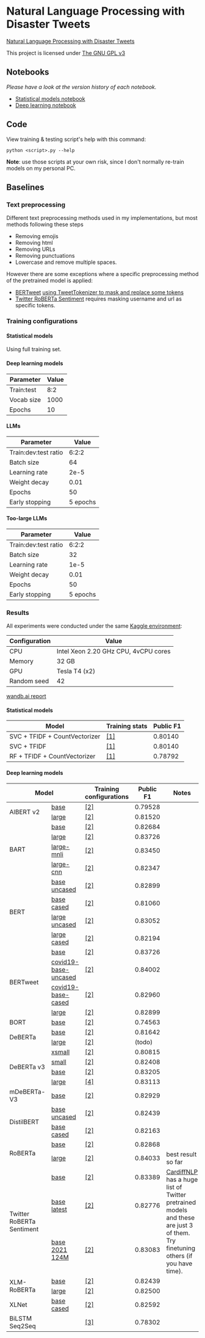 # Natural Language Processing with Disaster Tweets
[Natural Language Processing with Disaster Tweets](https://www.kaggle.com/competitions/nlp-getting-started)

This project is licensed under [The GNU GPL v3](LICENSE)

## Notebooks

*Please have a look at the version history of each notebook.*

- [Statistical models notebook](https://www.kaggle.com/code/trhgquan/disaster-tweet-tfidf)
- [Deep learning notebook](https://www.kaggle.com/code/trhgquan/disaster-tweet-with-llms)

## Code

View training & testing script's help with this command:
```
python <script>.py --help
```

**Note**: use those scripts at your own risk, since I don't normally re-train models on my personal PC.

## Baselines

### Text preprocessing
Different text preprocessing methods used in my implementations, but most methods following these steps

- Removing emojis
- Removing html
- Removing URLs
- Removing punctuations
- Lowercase and remove multiple spaces.

However there are some exceptions where a specific preprocessing method of the pretrained model is applied:

- [BERTweet](https://huggingface.co/vinai/bertweet-large) [using TweetTokenizer to mask and replace some tokens](https://github.com/VinAIResearch/BERTweet#-normalize-raw-input-tweets)
- [Twitter RoBERTa Sentiment](https://huggingface.co/cardiffnlp/twitter-roberta-base-2021-124m) requires masking username and url as specific tokens.

### Training configurations

#### Statistical models
Using full training set.

#### Deep learning models

| Parameter  | Value |
| ---------- | ----- |
| Train:test | 8:2   |
| Vocab size | 1000  |
| Epochs     | 10    |

#### LLMs

| Parameter            | Value    |
| -------------------- | -------- |
| Train:dev:test ratio | 6:2:2    |
| Batch size           | 64       |
| Learning rate        | 2e-5     |
| Weight decay         | 0.01     |
| Epochs               | 50       |
| Early stopping       | 5 epochs |

#### Too-large LLMs

| Parameter            | Value    |
| -------------------- | -------- |
| Train:dev:test ratio | 6:2:2    |
| Batch size           | 32       |
| Learning rate        | 1e-5     |
| Weight decay         | 0.01     |
| Epochs               | 50       |
| Early stopping       | 5 epochs |

### Results

All experiments were conducted under the same [Kaggle environment](https://www.kaggle.com/code/bconsolvo/hardware-available-on-kaggle):

| Configuration | Value                                |
| ------------- | ------------------------------------ |
| CPU           | Intel Xeon 2.20 GHz CPU, 4vCPU cores |
| Memory        | 32 GB                                |
| GPU           | Tesla T4 (x2)                        |
| Random seed   | 42                                   |


[wandb.ai report](https://api.wandb.ai/links/khongsomeo/5rxjwfn6)

#### Statistical models

| Model                         | Training stats             | Public F1 |
| ----------------------------- | -------------------------- | --------- |
| SVC + TFIDF + CountVectorizer | [[1]](#statistical-models) | 0.80140   |
| SVC + TFIDF                   | [[1]](#statistical-models) | 0.80140   |
| RF + TFIDF + CountVectorizer  | [[1]](#statistical-models) | 0.78792   |


#### Deep learning models

<table>
<thead>
    <tr>
        <th colspan="2">Model</th>
        <th>Training configurations</th>
        <th>Public F1</th>
        <th>Notes</th>
    </tr>
</thead>
<tbody>
    <tr>
        <td rowspan="2">AlBERT v2</td>
        <td><a href="https://huggingface.co/albert-base-v2">base</a></td>
        <td><a href="#LLMS">[2]</a></td>
        <td>0.79528</td>
        <td></td>
    </tr>
    <tr>
        <td><a href="https://huggingface.co/albert-large-v2">large</a></td>
        <td><a href="#LLMS">[2]</a></td>
        <td>0.81520</td>
        <td></td>
    </tr>
    <tr>
        <td rowspan="4">BART</td>
        <td><a href="https://huggingface.co/facebook/bart-base">base</a></td>
        <td><a href="#LLMS">[2]</a></td>
        <td>0.82684</td>
        <td></td>
    </tr>
    <tr>
        <td><a href="https://huggingface.co/facebook/bart-large">large</a></td>
        <td><a href="#LLMS">[2]</a></td>
        <td>0.83726</td>
        <td></td>
    </tr>
    <tr>
        <td><a href="https://huggingface.co/facebook/bart-large-mnli">large-mnli</a></td>
        <td><a href="#LLMS">[2]</a></td>
        <td>0.83450</td>
        <td></td>
    </tr>
    <tr>
        <td><a href="https://huggingface.co/facebook/bart-large-cnn">large-cnn</a></td>
        <td><a href="#LLMS">[2]</a></td>
        <td>0.82347</td>
        <td></td>
    </tr>
    <tr>
        <td rowspan="4">BERT</td>
        <td><a href="https://huggingface.co/bert-base-uncased">base uncased</a></td>
        <td><a href="#LLMS">[2]</a></td>
        <td>0.82899</td>
        <td></td>
    </tr>
    <tr>
        <td><a href="https://huggingface.co/bert-base-cased">base cased</a></td>
        <td><a href="#LLMS">[2]</a></td>
        <td>0.81060</td>
        <td></td>
    </tr>
    <tr>
        <td><a href="https://huggingface.co/bert-large-uncased">large uncased</a></td>
        <td><a href="#LLMS">[2]</a></td>
        <td>0.83052</td>
        <td></td>
    </tr>
    <tr>
        <td><a href="https://huggingface.co/bert-large-cased">large cased</a></td>
        <td><a href="#LLMS">[2]</a></td>
        <td>0.82194</td>
        <td></td>
    </tr>
    <tr>
        <td rowspan="4">BERTweet</td>
        <td><a href="https://huggingface.co/vinai/bertweet-base">base</a></td>
        <td><a href="#LLMS">[2]</a></td>
        <td>0.83726</td>
        <td></td>
    </tr>
    <tr>
        <td><a href="https://huggingface.co/vinai/bertweet-covid19-base-uncased">covid19-base-uncased</a></td>
        <td><a href="#LLMS">[2]</a></td>
        <td>0.84002</td>
        <td></td>
    </tr>
    <tr>
        <td><a href="https://huggingface.co/vinai/bertweet-covid19-base-cased">covid19-base-cased</a></td>
        <td><a href="#LLMS">[2]</a></td>
        <td>0.82960</td>
        <td></td>
    </tr>
    <tr>
        <td><a href="https://huggingface.co/vinai/bertweet-large">large</a></td>
        <td><a href="#LLMS">[2]</a></td>
        <td>0.82899</td>
        <td></td>
    </tr>
    <tr>
        <td>BORT</td>
        <td><a href="https://huggingface.co/amazon/bort">base</a></td>
        <td><a href="#LLMS">[2]</a></td>
        <td>0.74563</td>
        <td></td>
    </tr>
    <tr>
        <td rowspan="2">DeBERTa</td>
        <td><a href="https://huggingface.co/microsoft/deberta-base">base</a></td>
        <td><a href="#LLMS">[2]</a></td>
        <td>0.81642</td>
        <td></td>
    </tr>
    <tr>
        <td><a href="https://huggingface.co/microsoft/deberta-large">large</a></td>
        <td><a href="#LLMS">[2]</a></td>
        <td>(todo)</td>
        <td></td>
    </tr>
    <tr>
    <td rowspan="4">DeBERTa v3</td>
        <td><a href="https://huggingface.co/microsoft/deberta-v3-xsmall">xsmall</a></td>
        <td><a href="#LLMS">[2]</a></td>
        <td>0.80815</td>
        <td></td>
    </tr>
    <tr>
        <td><a href="https://huggingface.co/microsoft/deberta-v3-small">small</a></td>
        <td><a href="#LLMS">[2]</a></td>
        <td>0.82408</td>
        <td></td>
    </tr>
    <tr>
        <td><a href="https://huggingface.co/microsoft/deberta-v3-base">base</a></td>
        <td><a href="#LLMS">[2]</a></td>
        <td>0.83205</td>
        <td></td>
    </tr>
    <tr>
        <td><a href="https://huggingface.co/microsoft/deberta-v3-large">large</a></td>
        <td><a href="#too-large-llms">[4]</a></td>
        <td>0.83113</td>
        <td></td>
    </tr>
    <tr>
        <td>mDeBERTa-V3</td>
        <td><a href="https://huggingface.co/microsoft/mdeberta-v3-base">base</a></td>
        <td><a href="#LLMS">[2]</a></td>
        <td>0.82929</td>
        <td></td>
    </tr>
    <tr>
        <td rowspan="2">DistilBERT</td>
        <td><a href="https://huggingface.co/distilbert-base-uncased">base uncased</a></td>
        <td><a href="#LLMS">[2]</a></td>
        <td>0.82439</td>
        <td></td>
    </tr>
    <tr>
        <td><a href="https://huggingface.co/distilbert-base-cased">base cased</a></td>
        <td><a href="#LLMS">[2]</a></td>
        <td>0.82163</td>
        <td></td>
    </tr>
    <tr>
        <td rowspan="2">RoBERTa</td>
        <td><a href="https://huggingface.co/roberta-base">base</a></td>
        <td><a href="#LLMS">[2]</a></td>
        <td>0.82868</td>
        <td></td>
    </tr>
    <tr>
        <td><a href="https://huggingface.co/roberta-large">large</a></td>
        <td><a href="#LLMS">[2]</a></td>
        <td>0.84033</td>
        <td>best result so far</td>
    </tr>
    <tr>
        <td rowspan="3">Twitter RoBERTa Sentiment</td>
        <td><a href="https://huggingface.co/cardiffnlp/twitter-roberta-base-sentiment">base</a></td>
        <td><a href="#LLMS">[2]</a></td>
        <td>0.83389</td>
        <td rowspan="3"><a href="https://huggingface.co/cardiffnlp">CardiffNLP</a> has a huge list of Twitter pretrained models and these are just 3 of them. Try finetuning others (if you have time).</td>
    </tr>
    <tr>
        <td><a href="https://huggingface.co/cardiffnlp/twitter-roberta-base-sentiment-latest">base latest</a></td>
        <td><a href="#LLMS">[2]</a></td>
        <td>0.82776</td>
    </tr>
    <tr>
        <td><a href="https://huggingface.co/cardiffnlp/twitter-roberta-base-2021-124m">base 2021 124M</a></td>
        <td><a href="#LLMS">[2]</a></td>
        <td>0.83083</td>
    </tr>
    <tr>
        <td rowspan="2">XLM-RoBERTa</td>
        <td><a href="https://huggingface.co/xlm-roberta-base">base</a></td>
        <td><a href="#LLMS">[2]</a></td>
        <td>0.82439</td>
        <td></td>
    </tr>
    <tr>
        <td><a href="https://huggingface.co/xlm-roberta-large">large</a></td>
        <td><a href="#LLMS">[2]</a></td>
        <td>0.82500</td>
        <td></td>
    </tr>
    <tr>
        <td>XLNet</td>
        <td><a href="https://huggingface.co/xlnet-base-cased">base cased</a></td>
        <td><a href="#LLMS">[2]</a></td>
        <td>0.82592</td>
        <td></td>
    </tr>
    <tr>
        <td>BiLSTM Seq2Seq</td>
        <td></td>
        <td><a href="#deep-learning-models">[3]</a></td>
        <td>0.78302</td>
        <td></td>
    </tr>
</tbody>
</table>